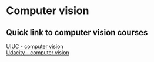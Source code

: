 # Computer vision  

## Quick link to computer vision courses
[UIUC - computer vision](http://slazebni.cs.illinois.edu/spring19/)  
[Udacity - computer vision](https://classroom.udacity.com/courses/ud810/lessons)  

